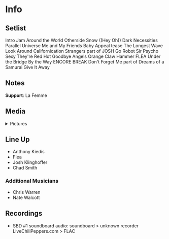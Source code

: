# Info

## Setlist

Intro Jam
Around the World
Otherside
Snow ((Hey Oh))
Dark Necessities
Parallel Universe
Me and My Friends
Baby Appeal tease
The Longest Wave
Look Around
Californication
Strangers part of JOSH
Go Robot
Sir Psycho Sexy
They're Red Hot
Goodbye Angels
Orange Claw Hammer FLEA
Under the Bridge
By the Way
ENCORE BREAK
Don't Forget Me part of
Dreams of a Samurai
Give It Away

## Notes

**Support**: La Femme

## Media 

<details>
  <summary>Pictures</summary>
  <!--<img alt="Setlist" title="Setlist" src="_.jpg" height="200" />
  <img alt="Clipping" title="Clipping" src="_.jpg" height="200" />
  <img alt="Flyer" title="Flyer" src="_.jpg" height="200" />-->
</details>

## Line Up

* Anthony Kiedis
* Flea
* Josh Klinghoffer
* Chad Smith

### Additional Musicians

* Chris Warren  
* Nate Walcott

## Recordings

* SBD #1 soundboard audio: soundboard > unknown recorder LiveChiliPeppers.com > FLAC